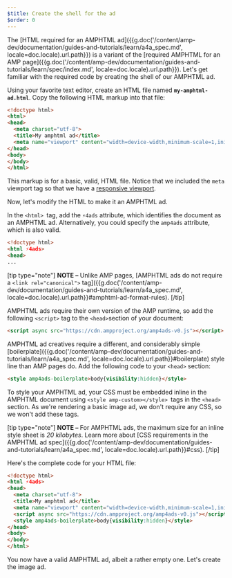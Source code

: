 ```yaml
---
$title: Create the shell for the ad
$order: 0
---
```


The [HTML required for an AMPHTML ad]({{g.doc('/content/amp-dev/documentation/guides-and-tutorials/learn/a4a_spec.md', locale=doc.locale).url.path}}) is a variant of the [required AMPHTML for an AMP page]({{g.doc('/content/amp-dev/documentation/guides-and-tutorials/learn/spec/index.md', locale=doc.locale).url.path}}). Let's get familiar with the required code by creating the shell of our AMPHTML ad.

Using your favorite text editor, create an HTML file named **`my-amphtml-ad.html`**. Copy the following HTML markup into that file:

```html
<!doctype html>
<html>
<head>
  <meta charset="utf-8">
  <title>My amphtml ad</title>
  <meta name="viewport" content="width=device-width,minimum-scale=1,initial-scale=1">
</head>
<body>
</body>
</html>
```

This markup is for a basic, valid, HTML file.  Notice that we included the `meta` viewport tag so that we have a [responsive viewport](/docs/design/responsive/responsive_design.html#controlling-the-viewport).

Now, let's modify the HTML to make it an AMPHTML ad.

In the `<html> `tag,  add the  `⚡4ads` attribute, which identifies the document as an AMPHTML ad.  Alternatively, you could specify the `amp4ads` attribute, which is also valid.

```html hl_lines="2"
<!doctype html>
<html ⚡4ads>
<head>
...
```

[tip type="note"]
**NOTE –**  Unlike AMP pages, [AMPHTML ads do not require a `<link rel="canonical">` tag]({{g.doc('/content/amp-dev/documentation/guides-and-tutorials/learn/a4a_spec.md', locale=doc.locale).url.path}}#amphtml-ad-format-rules).
[/tip]

AMPHTML ads require their own version of the AMP runtime, so add the following `<script>` tag to the `<head>`section of your document:

```html hl_lines="1"
<script async src="https://cdn.ampproject.org/amp4ads-v0.js"></script>
```

AMPHTML ad creatives require a different, and considerably simple [boilerplate]({{g.doc('/content/amp-dev/documentation/guides-and-tutorials/learn/a4a_spec.md', locale=doc.locale).url.path}}#boilerplate) style line than AMP pages do. Add the following code to your `<head>` section:

```html hl_lines="1"
<style amp4ads-boilerplate>body{visibility:hidden}</style>
```

To style your AMPHTML ad, your CSS must be embedded inline in the AMPHTML document using `<style amp-custom></style> `tags in the `<head>` section. As we're rendering a basic image ad, we don't require any CSS, so we won't add these tags.

[tip type="note"]
**NOTE –** For AMPHTML ads, the maximum size for an inline style sheet is *20 kilobytes*. Learn more about [CSS requirements in the AMPHTML ad spec]({{g.doc('/content/amp-dev/documentation/guides-and-tutorials/learn/a4a_spec.md', locale=doc.locale).url.path}}#css).
[/tip]

Here's the complete code for your HTML file:

```html
<!doctype html>
<html ⚡4ads>
<head>
  <meta charset="utf-8">
  <title>My amphtml ad</title>
  <meta name="viewport" content="width=device-width,minimum-scale=1,initial-scale=1">
  <script async src="https://cdn.ampproject.org/amp4ads-v0.js"></script>
  <style amp4ads-boilerplate>body{visibility:hidden}</style>
</head>
<body>
</body>
</html>
```

You now have a valid AMPHTML ad, albeit a rather empty one. Let's create the image ad.
